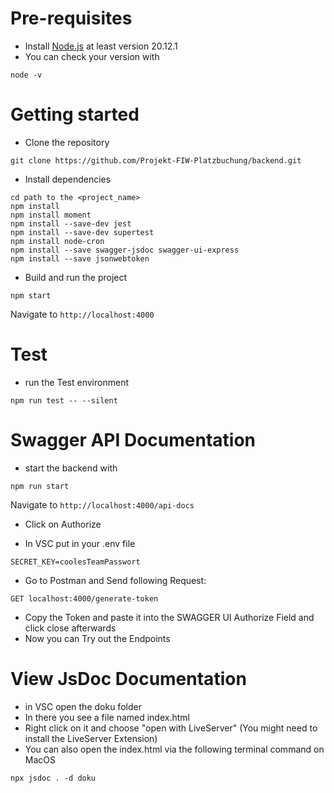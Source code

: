 # Pre-requisites
- Install [Node.js](https://nodejs.org/en/) at least version 20.12.1
- You can check your version with
```
node -v
```
# Getting started
- Clone the repository
```
git clone https://github.com/Projekt-FIW-Platzbuchung/backend.git
```
- Install dependencies
```
cd path to the <project_name>
npm install
npm install moment
npm install --save-dev jest
npm install --save-dev supertest
npm install node-cron
npm install --save swagger-jsdoc swagger-ui-express
npm install --save jsonwebtoken
```
- Build and run the project
```
npm start
```
  Navigate to `http://localhost:4000`

# Test
- run the Test environment 
```
npm run test -- --silent 
```
# Swagger API Documentation
- start the backend with 
```
npm run start
```
Navigate to `http://localhost:4000/api-docs`

- Click on Authorize 

- In VSC put in your .env file 
```
SECRET_KEY=coolesTeamPasswort

```
- Go to Postman and Send following Request:
```
GET localhost:4000/generate-token
```
- Copy the Token and paste it into the SWAGGER UI Authorize Field and click close afterwards
- Now you can Try out the Endpoints

# View JsDoc Documentation
- in VSC open the doku folder 
- In there you see a file named index.html
- Right click on it and choose "open with LiveServer" (You might need to install the LiveServer Extension)
- You can also open the index.html via the following terminal command on MacOS
```
npx jsdoc . -d doku

```



